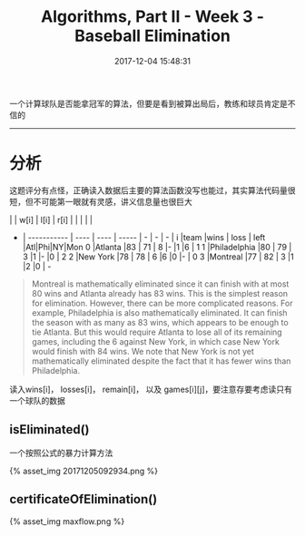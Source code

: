 ﻿---
title: Algorithms, Part II - Week 3 - Baseball Elimination
date: 2017-12-04 15:48:31
categories: MOOC
tags:
    - max flow
    - min cut
---

一个计算球队是否能拿冠军的算法，但要是看到被算出局后，教练和球员肯定是不信的<!-- more -->

---

# 分析

这题评分有点怪，正确读入数据后主要的算法函数没写也能过，其实算法代码量很短，但不可能第一眼就有灵感，讲义信息量也很巨大

  |             | w[i] | l[i] | r[i]  |   |   |   |  |
- | ----------- | ---- | ---- | ----- | - | - | - |
i |team         |wins  | loss | left  |Atl|Phi|NY|Mon
0 |Atlanta      |83    |  71  |  8    |-  |1  |6 | 1
1 |Philadelphia |80    |  79  |  3    |1  |-  |0 | 2
2 |New York     |78    |  78  |  6    |6  |0  |- | 0
3 |Montreal     |77    |  82  |  3    |1  |2  |0 | -

> Montreal is mathematically eliminated since it can finish with at most 80 wins and Atlanta already has 83 wins. This is the simplest reason for elimination. However, there can be more complicated reasons. For example, Philadelphia is also mathematically eliminated. It can finish the season with as many as 83 wins, which appears to be enough to tie Atlanta. But this would require Atlanta to lose all of its remaining games, including the 6 against New York, in which case New York would finish with 84 wins. We note that New York is not yet mathematically eliminated despite the fact that it has fewer wins than Philadelphia.

读入wins[i]， losses[i]， remain[i]， 以及 games[i][j]，要注意存要考虑读只有一个球队的数据

## isEliminated()

一个按照公式的暴力计算方法

{% asset_img 20171205092934.png %}

## certificateOfElimination()

{% asset_img maxflow.png %}